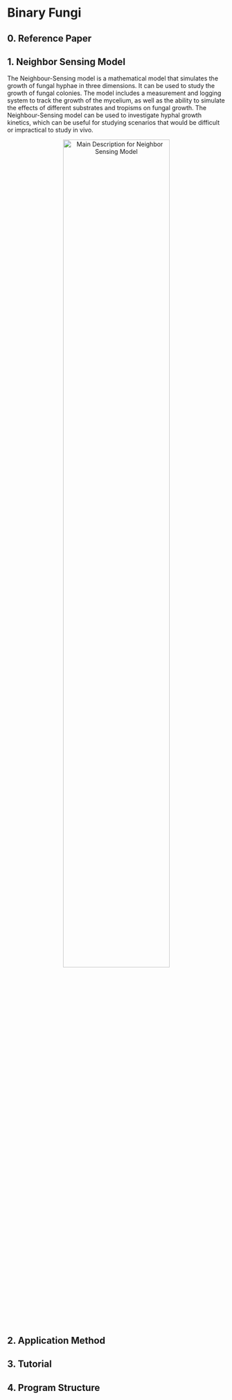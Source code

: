 # Binary Fungi 

## 0. Reference Paper

## 1. Neighbor Sensing Model
The Neighbour-Sensing model is a mathematical model that simulates the growth of fungal hyphae in three dimensions. It can be used to study the growth of fungal colonies. The model includes a measurement and logging system to track the growth of the mycelium, as well as the ability to simulate the effects of different substrates and tropisms on fungal growth. The Neighbour-Sensing model can be used to investigate hyphal growth kinetics, which can be useful for studying scenarios that would be difficult or impractical to study in vivo.

<div align="center">
   <img src="IMG/Neighborg.png" alt="Main Description for Neighbor Sensing Model" width="70%"/>
</div>

## 2. Application Method

## 3. Tutorial 

## 4. Program Structure
   

